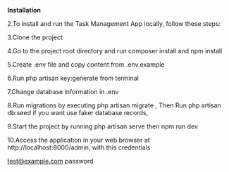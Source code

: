 **Installation**




2.To install and run the Task Management App locally, follow these steps:

3.Clone the project

4.Go to the project root directory and run composer install and npm install

5.Create .env file and copy content from .env.example

6.Run php artisan key:generate from terminal

7.Change database information in .env

8.Run migrations by executing php artisan migrate , Then Run php artisan db:seed if you want use faker database records,

9.Start the project by running php artisan serve then npm run dev

10.Access the application in your web browser at http://localhost:8000/admin, with this credentials

test@example.com
password
